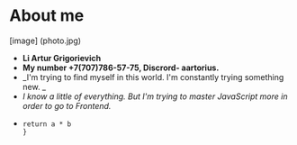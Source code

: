 # About me

[image] (photo.jpg)

- **Li Artur Grigorievich**
- **My number +7(707)786-57-75, Discrord- aartorius.**
- _I'm trying to find myself in this world. I'm constantly trying something new. _
- _I know a little of everything. But I'm trying to master JavaScript more in order to go to Frontend._
- ```function multiply (a, b) {
  return a * b
  }
  ```

```

```
